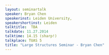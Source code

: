 ```yaml
---
layout: seminartalk
speaker: Bryan Chen
speakerinst: Leiden University,
speakershortinst: Leiden
talktitle:  TBA
talkdate: 11.27.2014
talktime: 14.15 (sharp!)
talkplace: TUAS 5
title: "Large Structures Seminar - Bryan Chen"
---
```


